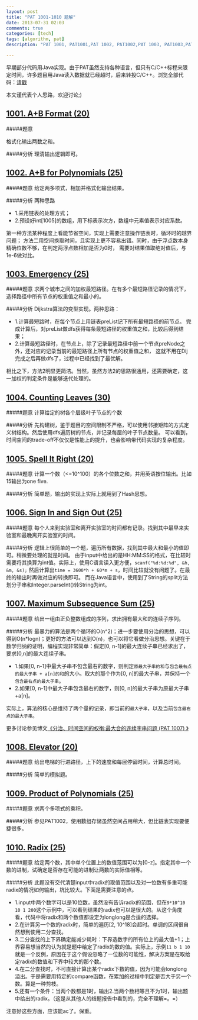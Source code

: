 ```yaml
---
layout: post
title: "PAT 1001-1010 题解"
date: 2013-07-31 02:03
comments: true
categories: [tech]
tags: [algorithm, pat]
description: "PAT 1001, PAT1001,PAT 1002, PAT1002,PAT 1003, PAT1003,PAT 1004, PAT1004,PAT 1005, PAT1005,PAT 1006, PAT1006,PAT 1007, PAT1007,PAT 1008, PAT1008,PAT 1009, PAT1009,PAT 1010, PAT1010, 题解， 解题报告"

---
```


早期部分代码用Java实现。由于PAT虽然支持各种语言，但只有C/C++标程来限定时间，许多题目用Java读入数据就已经超时，后来转投C/C++。浏览全部代码：[请戳](https://github.com/biaobiaoqi/biaobiaoqiCode/tree/master/src/biaobiaoqi/algorithm/oj/pat/advancedlevel)

本文谨代表个人思路，欢迎讨论;)


[1001. A+B Format (20)](http://pat.zju.edu.cn/contests/pat-a-practise/1001)
---

#####题意

格式化输出两数之和。

#####分析
理清输出逻辑即可。

<!--more-->

[1002. A+B for Polynomials (25)](http://pat.zju.edu.cn/contests/pat-a-practise/1002)
---
#####题意
给定两多项式，相加并格式化输出结果。

#####分析
两种思路

* 1.采用链表的处理方式；
* 2.预设好int[1005]的数组，用下标表示次方，数组中元素值表示对应系数。

第一种方法某种程度上看能节省空间，实现上需要注意操作链表时，循环时的越界问题；
方法二用空间换取时间，且实现上更不容易出错。同时，由于浮点数本身精确位数不够，在判定两浮点数相加是否为0时，
需要对结果值取绝对值后，与1e-6做对比。


[1003. Emergency (25)](http://pat.zju.edu.cn/contests/pat-a-practise/1003)
---
#####题意
求两个城市之间的加权最短路径。在有多个最短路径记录的情况下，选择路径中所有节点的权重值之和最小的。

#####分析
Dijkstra算法的变型实现。两种思路：

* 1.计算最短路时，在每个节点上用链表preList记下所有最短路径的前节点。
完成计算后，对preList做dfs获得每条最短路径的权重值之和，比较后得到结果；
* 2.计算最短路径时，在节点上，除了记录最短路径中前一个节点preNode之外，还对应的记录当前的最短路径上所有节点的权重值之和，
这就不用在Dij完成之后再做dfs了，过程中已经找到了最优解。

相比之下，方法2明显更简洁。当然，虽然方法2的思路很通用，还需要确定，这一加权的判定条件是能够迭代处理的。

[1004. Counting Leaves (30)](http://pat.zju.edu.cn/contests/pat-a-practise/1004)
---
#####题意
计算给定的树各个层级叶子节点的个数

#####分析
先构建树，鉴于题目的空间限制不严格，可以使用邻接矩阵的方式定义树结构。然后使用dfs遍历树的节点，并记录每层的叶子节点数量。
可以看到，时间空间的trade-off不仅仅是性能上的提升，也会影响带代码实现的复杂程度。

[1005. Spell It Right (20)](http://pat.zju.edu.cn/contests/pat-a-practise/1005)
---
#####题意
计算一个数（<=10^100）的各个位数之和，并用英语按位输出。比如15输出为one five.

#####分析
简单题，输出的实现上实际上就用到了Hash思想。

[1006. Sign In and Sign Out (25)](http://pat.zju.edu.cn/contests/pat-a-practise/1006)
---
#####题意
每个人来到实验室和离开实验室的时间都有记录。找到其中最早来实验室和最晚离开实验室的时间。

#####分析
逻辑上很简单的一个题，遍历所有数据，找到其中最大和最小的值即可。稍微要处理的就是时间。
由于input中给出的是HH:MM:SS的格式，在比较时需要将其换算为int值。实际上，使用C语言读入更方便，`scanf("%d:%d:%d", &h, &m, &s);`
然后计算出`time = 3600*h + 60*m + s`，时间比较就没有问题了。在最终的输出时再做对应的转换即可。
而在Java语言中，使用到了String的split方法划分子串和Integer.parseInt()转String为int。


[1007. Maximum Subsequence Sum (25)](http://pat.zju.edu.cn/contests/pat-a-practise/1007)
---
#####题意
给出一组由正负整数组成的序列，求出拥有最大和的连续子序列。

#####分析
最暴力的算法是两个循环的O(n^2)；进一步要使用分治的思想，可以得到O(n*logn)；更好的方法可以达到O(n)，也可以将它看做分治思想。关键在于数学归纳的证明，编程实现非常简单：假定[0, n-1]的最大连续子串已经求出了，要求[0,n]的最大连续子串。

* 1.如果[0, n-1]中最大子串不包含最右的数字，则判定`原最大子串的和`与`包含最右点的最大子串 + a[n]的和`的大小。取大的那个作为[0, n]的最大子串，并保持一个`包含最右点的最大子串`。
* 2.如果[0, n-1]中最大子串包含最右的数字，则[0, n]的最大子串为原最大子串+a[n]。

实际上，算法的核心是维持了两个量的记录，即当前的`最大子串`，以及当前`包含最右点的最大子串`。

更多讨论参见博文[《分治、时间空间的权衡:最大合的连续字串问题 (PAT 1007)
》](../../../../2013/04/05/maximum-subsequence-sum/)

[1008. Elevator (20)](http://pat.zju.edu.cn/contests/pat-a-practise/1008)
---
#####题意
给出电梯的行进路径，上下的速度和每层停留时间，计算总时间。

#####分析
简单的模拟题。


[1009. Product of Polynomials (25)](http://pat.zju.edu.cn/contests/pat-a-practise/1009)
---
#####题意
求两个多项式的乘积。

#####分析
参见PAT1002，使用数组存储虽然空间占用稍大，但比链表实现要便捷很多。


[1010. Radix (25)](http://pat.zju.edu.cn/contests/pat-a-practise/1010)
---
#####题意
给定两个数，其中单个位置上的数值范围可以为[0-z]。指定其中一个数的进制，试确定是否存在可能的进制让两数的实际值相等。

#####分析
此题没有交代清楚input中radix的取值范围以及对一位数有多重可能radix的情况如何输出，坑比较大。下面是需要注意的点。

* 1.input中两个数字可以是10位数，虽然没有告诉radix的范围，但在`9*10^10 10 1 200`这个示例中，可以看到结果的radix也可以是很大的。从这个角度看，代码中将radix和两个数值都设定为longlong是合适的选择。
* 2.在计算另一个数的radix时，简单的遍历[2, 10^18]会超时。单调的区间很自然想到使用二分查找。
* 3.二分查找的上下界确定能减少耗时：下界选数字的所有位上的最大值+1；上界容易想当然的认为就是题中给定了radix的数的值。实际上，示例`11 b 1 10`就是一个反例，原因在于这个假设忽略了一位数的可能性，解决方案是在取给定radix的数值和下界中较大的那个数。
* 4.在二分查找时，不可直接计算出某个radix下数的值，因为可能会longlong溢出。于是需要用特定的compare函数，在累加的过程中判定是否大于另一个数。算是一种剪枝。
* 5.还有一个条件：当两个数都是1时，输出2.当两个数相等且不为1时，输出题中给出的radix。（这是从其他人的结题报告中看到的，完全不理解=。=）

注意好这些方面，应该能ac了。保重。

